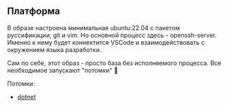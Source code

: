## Платформа

 В образе настроена минимальная ubuntu:22.04 с пакетом руссификации, git и vim. Но основной процесс здесь - openssh-server. Именно к нему будет коннектится VSCode и взаимодействовать с окружением языка разработки.

 Сам по себе, этот образ - просто база без исполняемого процесса. Все необходимое запускают "потомки" 🙂

 Потомки:
 - [dotnet](../edu_dotnet/)
